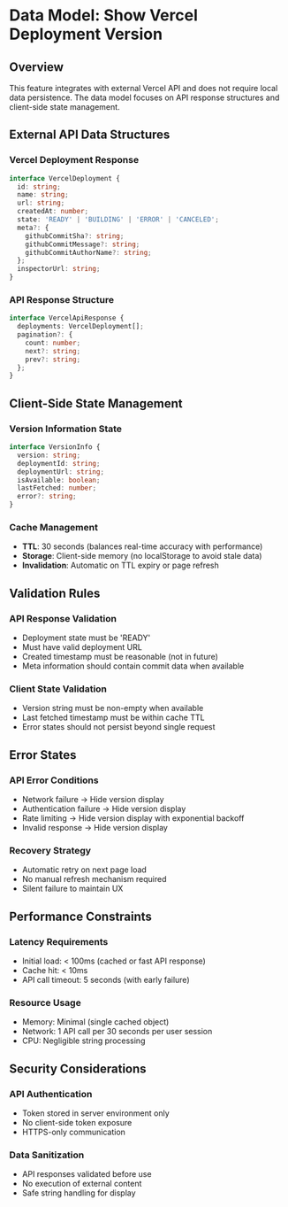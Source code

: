 # Data Model: Show Vercel Deployment Version

## Overview
This feature integrates with external Vercel API and does not require local data persistence. The data model focuses on API response structures and client-side state management.

## External API Data Structures

### Vercel Deployment Response
```typescript
interface VercelDeployment {
  id: string;
  name: string;
  url: string;
  createdAt: number;
  state: 'READY' | 'BUILDING' | 'ERROR' | 'CANCELED';
  meta?: {
    githubCommitSha?: string;
    githubCommitMessage?: string;
    githubCommitAuthorName?: string;
  };
  inspectorUrl: string;
}
```

### API Response Structure
```typescript
interface VercelApiResponse {
  deployments: VercelDeployment[];
  pagination?: {
    count: number;
    next?: string;
    prev?: string;
  };
}
```

## Client-Side State Management

### Version Information State
```typescript
interface VersionInfo {
  version: string;
  deploymentId: string;
  deploymentUrl: string;
  isAvailable: boolean;
  lastFetched: number;
  error?: string;
}
```

### Cache Management
- **TTL**: 30 seconds (balances real-time accuracy with performance)
- **Storage**: Client-side memory (no localStorage to avoid stale data)
- **Invalidation**: Automatic on TTL expiry or page refresh

## Validation Rules

### API Response Validation
- Deployment state must be 'READY'
- Must have valid deployment URL
- Created timestamp must be reasonable (not in future)
- Meta information should contain commit data when available

### Client State Validation
- Version string must be non-empty when available
- Last fetched timestamp must be within cache TTL
- Error states should not persist beyond single request

## Error States

### API Error Conditions
- Network failure → Hide version display
- Authentication failure → Hide version display
- Rate limiting → Hide version display with exponential backoff
- Invalid response → Hide version display

### Recovery Strategy
- Automatic retry on next page load
- No manual refresh mechanism required
- Silent failure to maintain UX

## Performance Constraints

### Latency Requirements
- Initial load: < 100ms (cached or fast API response)
- Cache hit: < 10ms
- API call timeout: 5 seconds (with early failure)

### Resource Usage
- Memory: Minimal (single cached object)
- Network: 1 API call per 30 seconds per user session
- CPU: Negligible string processing

## Security Considerations

### API Authentication
- Token stored in server environment only
- No client-side token exposure
- HTTPS-only communication

### Data Sanitization
- API responses validated before use
- No execution of external content
- Safe string handling for display